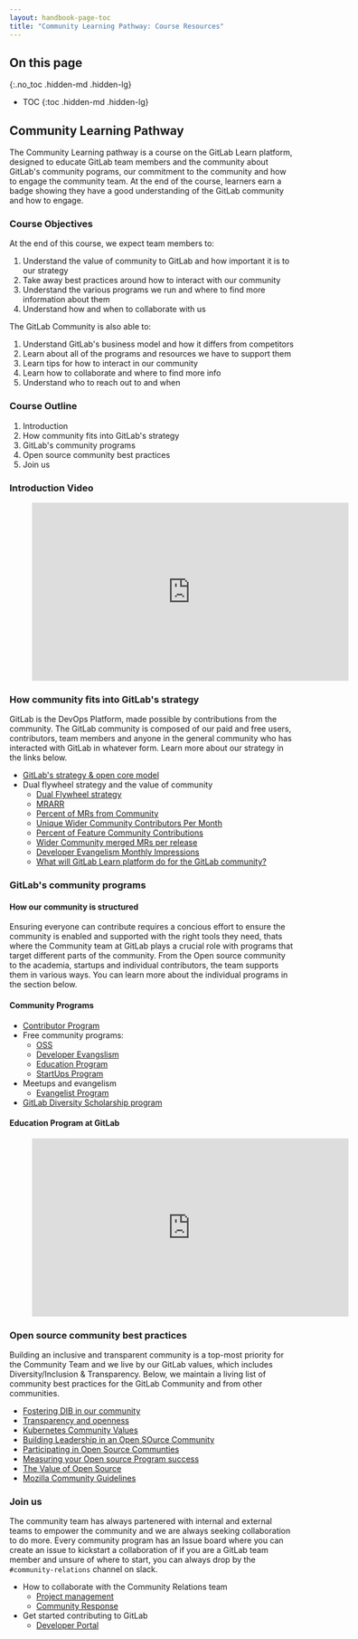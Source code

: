 ```yaml
---
layout: handbook-page-toc
title: "Community Learning Pathway: Course Resources"
---
```


## On this page
{:.no_toc .hidden-md .hidden-lg}

- TOC
{:toc .hidden-md .hidden-lg}

## Community Learning Pathway

The Community Learning pathway is a course on the GitLab Learn platform, designed to educate GitLab team members and the community about GitLab's community pograms, our commitment to the community and how to engage the community team. At the end of the course, learners earn a badge showing they have a good understanding of the GitLab community and how to engage.

### Course Objectives

At the end of this course, we expect team members to:

1. Understand the value of community to GitLab and how important it is to our strategy
1. Take away best practices around how to interact with our community
1. Understand the various programs we run and where to find more information about them
1. Understand how and when to collaborate with us

The GitLab Community is also able to:

1. Understand GitLab's business model and how it differs from competitors
1. Learn about all of the programs and resources we have to support them
1. Learn tips for how to interact in our community
1. Learn how to collaborate and where to find more info
1. Understand who to reach out to and when

### Course Outline

1. Introduction
1. How community fits into GitLab's strategy
1. GitLab's community programs
1. Open source community best practices
1. Join us

### Introduction Video

<figure class="video_container">
  <iframe width="560" height="315" src="https://www.youtube.com/embed/JGiwxKnxeRw" frameborder="0" allow="accelerometer; autoplay; clipboard-write; encrypted-media; gyroscope; picture-in-picture" allowfullscreen></iframe>
</figure>


### How community fits into GitLab's strategy

GitLab is the DevOps Platform, made possible by contributions from the community. The GitLab community is composed of our paid and free users, contributors, team members and anyone in the general community who has interacted with GitLab in whatever form. Learn more about our strategy in the links below.

* [GitLab's strategy & open core model](https://about.gitlab.com/company/stewardship/#how-open-source-benefits-from-open-core)
* Dual flywheel strategy and the value of community
  * [Dual Flywheel strategy](https://about.gitlab.com/company/strategy/#dual-flywheels)
  * [MRARR](https://about.gitlab.com/handbook/engineering/quality/performance-indicators/#mrarr)
  * [Percent of MRs from Community](https://about.gitlab.com/handbook/engineering/quality/performance-indicators/#percent-of-mrs-from-community)
  * [Unique Wider Community Contributors Per Month](https://about.gitlab.com/handbook/engineering/quality/performance-indicators/#unique-wider-community-contributors-per-month)
  * [Percent of Feature Community Contributions](https://about.gitlab.com/handbook/engineering/quality/performance-indicators/#percent-of-feature-community-contribution-mrs)
  * [Wider Community merged MRs per release](https://about.gitlab.com/handbook/marketing/community-relations/performance-indicators/#wider-community-merged-mrs-per-release)
  * [Developer Evangelism Monthly Impressions](https://about.gitlab.com/handbook/marketing/community-relations/performance-indicators/#developer-evangelism-monthly-impressions)
  * [What will GitLab Learn platform do for the GitLab community?](https://about.gitlab.com/handbook/people-group/learning-and-development/gitlab-learn/#what-will-gitlab-learn-do-for-the-gitlab-community)

### GitLab's community programs

#### How our community is structured

Ensuring everyone can contribute requires a concious effort to ensure the community is enabled and supported with the right tools they need, thats where the Community team at GitLab plays a crucial role with programs that target different parts of the community. From the Open source community to the academia, startups and individual contributors, the team supports them in various ways. You can learn more about the individual programs in the section below.

#### Community Programs
* [Contributor Program](https://about.gitlab.com/handbook/marketing/community-relations/code-contributor-program/)
* Free community programs:
  * [OSS](https://about.gitlab.com/handbook/marketing/community-relations/community-programs/opensource-program/)
  * [Developer Evangslism](https://about.gitlab.com/handbook/marketing/community-relations/developer-evangelism/)
  * [Education Program](https://about.gitlab.com/handbook/marketing/community-relations/community-programs/education-program/)
  * [StartUps Program](https://about.gitlab.com/handbook/marketing/community-relations/community-programs/startups-program/)
* Meetups and evangelism
  * [Evangelist Program](https://about.gitlab.com/handbook/marketing/community-relations/evangelist-program/)
* [GitLab Diversity Scholarship program](https://about.gitlab.com/community/sponsorship/)

#### Education Program at GitLab

<figure class="video_container">
  <iframe width="560" height="315" src="https://www.youtube.com/embed/TJhdmOma4ZM" frameborder="0" allow="accelerometer; autoplay; clipboard-write; encrypted-media; gyroscope; picture-in-picture" allowfullscreen></iframe>
</figure>


### Open source community best practices

Building an inclusive and transparent community is a top-most priority for the Community Team and we live by our GitLab values, which includes Diversity/Inclusion & Transparency. Below, we maintain a living list of community best practices for the GitLab Community and from other communities. 

* [Fostering DIB in our community](https://about.gitlab.com/handbook/values/#diversity-inclusion)
* [Transparency and openness](https://about.gitlab.com/handbook/values/#transparency)
* [Kubernetes Community Values](https://kubernetes.io/community/values/#inclusive-is-better-than-exclusive)
* [Building Leadership in an Open SOurce Community](https://www.linuxfoundation.org/resources/open-source-guides/building-leadership-in-an-open-source-community/)
* [Participating in Open Source Communties](https://www.linuxfoundation.org/resources/open-source-guides/participating-in-open-source-communities/)
* [Measuring your Open source Program success](https://www.linuxfoundation.org/tools/tools-managing-open-source-programs/)
* [The Value of Open Source](https://www.redhat.com/en/blog/value-open-source)
* [Mozilla Community Guidelines](https://www.mozilla.org/en-US/about/governance/policies/participation/)


### Join us

The community team has always partenered with internal and external teams to empower the community and we are always seeking collaboration to do more. Every community program has an Issue board where you can create an issue to kickstart a collaboration of if you are a GitLab team member and unsure of where to start, you can always drop by the `#community-relations` channel on slack.

* How to collaborate with the Community Relations team
  * [Project management](https://about.gitlab.com/handbook/marketing/community-relations/project-management/)
  * [Community Response](https://about.gitlab.com/handbook/marketing/community-relations/developer-evangelism/community-response/)
* Get started contributing to GitLab
  * [Developer Portal](https://developer.gitlab.com/)
